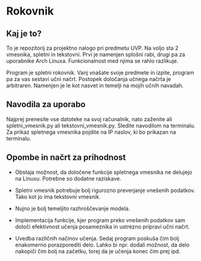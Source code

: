 # Rokovnik

## Kaj je to?

To je repozitorij za projektno nalogo pri predmetu UVP. Na voljo sta 2 vmesnika, spletni in tekstovni. Prvi je namenjen splošni rabi, drugi pa za uporabnike Arch Linuxa. Funkcionalnost med njima se rahlo razlikuje.

Program je spletni rokovnik. Vanj vnašate svoje predmete in izpite, program pa za vas sestavi učni načrt. Postopek določanja učnega načrta je arbitraren. Namenjen je le kot nasvet in temelji na mojih učnih navadah.

## Navodila za uporabo

Najprej prenesite vse datoteke na svoj računalnik, nato zaženite ali spletni_vmesnik.py ali tekstovni_vmesnik.py. Sledite navodilom na terminalu. Za prikaz spletnega vmesnika pojdite na IP naslov, ki bo prikazan na terminalu.

## Opombe in načrt za prihodnost

* Obstaja možnost, da določene funkcije spletnega vmesnika ne delujejo na Linuxu. Potrebne so dodatne raziskave.

* Spletni vmesnik potrebuje bolj rigurozno preverjanje vnešenih podatkov. Tako kot jo ima tekstovni vmesnik.

* Nujno je bolj temeljito razhroščevanje modela.

* Implementacija funkcije, kjer program preko vnešenih podatkov sam določi efektivnost učenja posameznika in ustrezno pripravi učni načrt.

* Uvedba različnih načinov učenja. Sedaj program poskuša čim bolj enakomerno porazporediti delo. Lahko bi npr. dodali možnost, da delo nakopiči čim bolj na začetku, torej da je učenja konec čim prej ipd.